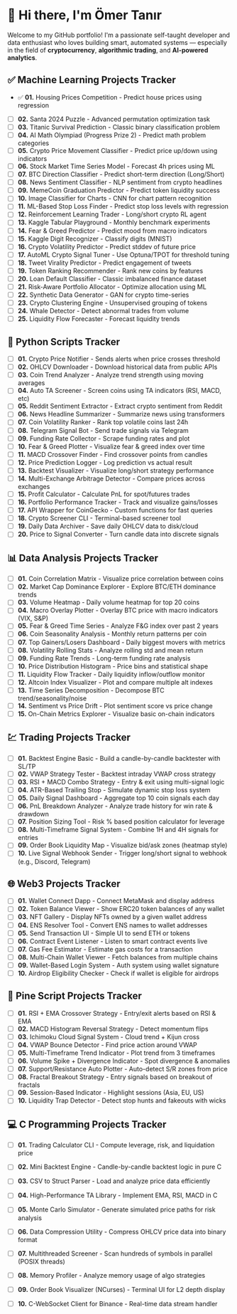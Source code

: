 # 👋 Hi there, I'm Ömer Tanır

Welcome to my GitHub portfolio! I'm a passionate self-taught developer and data enthusiast who loves building smart, automated systems — especially in the field of **cryptocurrency**, **algorithmic trading**, and **AI-powered analytics**.

## ✅ Machine Learning Projects Tracker

- ✅ **01.** Housing Prices Competition - Predict house prices using regression
- [ ] **02.** Santa 2024 Puzzle - Advanced permutation optimization task
- [ ] **03.** Titanic Survival Prediction - Classic binary classification problem
- [ ] **04.** AI Math Olympiad (Progress Prize 2) - Predict math problem categories
- [ ] **05.** Crypto Price Movement Classifier - Predict price up/down using indicators
- [ ] **06.** Stock Market Time Series Model - Forecast 4h prices using ML
- [ ] **07.** BTC Direction Classifier - Predict short-term direction (Long/Short)
- [ ] **08.** News Sentiment Classifier - NLP sentiment from crypto headlines
- [ ] **09.** MemeCoin Graduation Predictor - Predict token liquidity success
- [ ] **10.** Image Classifier for Charts - CNN for chart pattern recognition
- [ ] **11.** ML-Based Stop Loss Finder - Predict stop loss levels with regression
- [ ] **12.** Reinforcement Learning Trader - Long/short crypto RL agent
- [ ] **13.** Kaggle Tabular Playground - Monthly benchmark experiments
- [ ] **14.** Fear & Greed Predictor - Predict mood from macro indicators
- [ ] **15.** Kaggle Digit Recognizer - Classify digits (MNIST)
- [ ] **16.** Crypto Volatility Predictor - Predict stddev of future price
- [ ] **17.** AutoML Crypto Signal Tuner - Use Optuna/TPOT for threshold tuning
- [ ] **18.** Tweet Virality Predictor - Predict engagement of tweets
- [ ] **19.** Token Ranking Recommender - Rank new coins by features
- [ ] **20.** Loan Default Classifier - Classic imbalanced finance dataset
- [ ] **21.** Risk-Aware Portfolio Allocator - Optimize allocation using ML
- [ ] **22.** Synthetic Data Generator - GAN for crypto time-series
- [ ] **23.** Crypto Clustering Engine - Unsupervised grouping of tokens
- [ ] **24.** Whale Detector - Detect abnormal trades from volume
- [ ] **25.** Liquidity Flow Forecaster - Forecast liquidity trends

## 🐍 Python Scripts Tracker

- [ ] **01.** Crypto Price Notifier - Sends alerts when price crosses threshold  
- [ ] **02.** OHLCV Downloader - Download historical data from public APIs  
- [ ] **03.** Coin Trend Analyzer - Analyze trend strength using moving averages  
- [ ] **04.** Auto TA Screener - Screen coins using TA indicators (RSI, MACD, etc)  
- [ ] **05.** Reddit Sentiment Extractor - Extract crypto sentiment from Reddit  
- [ ] **06.** News Headline Summarizer - Summarize news using transformers  
- [ ] **07.** Coin Volatility Ranker - Rank top volatile coins last 24h  
- [ ] **08.** Telegram Signal Bot - Send trade signals via Telegram  
- [ ] **09.** Funding Rate Collector - Scrape funding rates and plot  
- [ ] **10.** Fear & Greed Plotter - Visualize fear & greed index over time  
- [ ] **11.** MACD Crossover Finder - Find crossover points from candles  
- [ ] **12.** Price Prediction Logger - Log prediction vs actual result  
- [ ] **13.** Backtest Visualizer - Visualize long/short strategy performance  
- [ ] **14.** Multi-Exchange Arbitrage Detector - Compare prices across exchanges  
- [ ] **15.** Profit Calculator - Calculate PnL for spot/futures trades  
- [ ] **16.** Portfolio Performance Tracker - Track and visualize gains/losses  
- [ ] **17.** API Wrapper for CoinGecko - Custom functions for fast queries  
- [ ] **18.** Crypto Screener CLI - Terminal-based screener tool  
- [ ] **19.** Daily Data Archiver - Save daily OHLCV data to disk/cloud  
- [ ] **20.** Price to Signal Converter - Turn candle data into discrete signals

## 📊 Data Analysis Projects Tracker

- [ ] **01.** Coin Correlation Matrix - Visualize price correlation between coins  
- [ ] **02.** Market Cap Dominance Explorer - Explore BTC/ETH dominance trends  
- [ ] **03.** Volume Heatmap - Daily volume heatmap for top 20 coins  
- [ ] **04.** Macro Overlay Plotter - Overlay BTC price with macro indicators (VIX, S&P)  
- [ ] **05.** Fear & Greed Time Series - Analyze F&G index over past 2 years  
- [ ] **06.** Coin Seasonality Analysis - Monthly return patterns per coin  
- [ ] **07.** Top Gainers/Losers Dashboard - Daily biggest movers with metrics  
- [ ] **08.** Volatility Rolling Stats - Analyze rolling std and mean return  
- [ ] **09.** Funding Rate Trends - Long-term funding rate analysis  
- [ ] **10.** Price Distribution Histogram - Price bins and statistical shape  
- [ ] **11.** Liquidity Flow Tracker - Daily liquidity inflow/outflow monitor  
- [ ] **12.** Altcoin Index Visualizer - Plot and compare multiple alt indexes  
- [ ] **13.** Time Series Decomposition - Decompose BTC trend/seasonality/noise  
- [ ] **14.** Sentiment vs Price Drift - Plot sentiment score vs price change  
- [ ] **15.** On-Chain Metrics Explorer - Visualize basic on-chain indicators  

## 💹 Trading Projects Tracker

- [ ] **01.** Backtest Engine Basic - Build a candle-by-candle backtester with SL/TP  
- [ ] **02.** VWAP Strategy Tester - Backtest intraday VWAP cross strategy  
- [ ] **03.** RSI + MACD Combo Strategy - Entry & exit using multi-signal logic  
- [ ] **04.** ATR-Based Trailing Stop - Simulate dynamic stop loss system  
- [ ] **05.** Daily Signal Dashboard - Aggregate top 10 coin signals each day  
- [ ] **06.** PnL Breakdown Analyzer - Analyze trade history for win rate & drawdown  
- [ ] **07.** Position Sizing Tool - Risk % based position calculator for leverage  
- [ ] **08.** Multi-Timeframe Signal System - Combine 1H and 4H signals for entries  
- [ ] **09.** Order Book Liquidity Map - Visualize bid/ask zones (heatmap style)  
- [ ] **10.** Live Signal Webhook Sender - Trigger long/short signal to webhook (e.g., Discord, Telegram)

## 🌐 Web3 Projects Tracker

- [ ] **01.** Wallet Connect Dapp - Connect MetaMask and display address  
- [ ] **02.** Token Balance Viewer - Show ERC20 token balances of any wallet  
- [ ] **03.** NFT Gallery - Display NFTs owned by a given wallet address  
- [ ] **04.** ENS Resolver Tool - Convert ENS names to wallet addresses  
- [ ] **05.** Send Transaction UI - Simple UI to send ETH or tokens  
- [ ] **06.** Contract Event Listener - Listen to smart contract events live  
- [ ] **07.** Gas Fee Estimator - Estimate gas costs for a transaction  
- [ ] **08.** Multi-Chain Wallet Viewer - Fetch balances from multiple chains  
- [ ] **09.** Wallet-Based Login System - Auth system using wallet signature  
- [ ] **10.** Airdrop Eligibility Checker - Check if wallet is eligible for airdrops

## 📜 Pine Script Projects Tracker

- [ ] **01.** RSI + EMA Crossover Strategy - Entry/exit alerts based on RSI & EMA  
- [ ] **02.** MACD Histogram Reversal Strategy - Detect momentum flips  
- [ ] **03.** Ichimoku Cloud Signal System - Cloud trend + Kijun cross  
- [ ] **04.** VWAP Bounce Detector - Find price action around VWAP  
- [ ] **05.** Multi-Timeframe Trend Indicator - Plot trend from 3 timeframes  
- [ ] **06.** Volume Spike + Divergence Indicator - Spot divergence & anomalies  
- [ ] **07.** Support/Resistance Auto Plotter - Auto-detect S/R zones from price  
- [ ] **08.** Fractal Breakout Strategy - Entry signals based on breakout of fractals  
- [ ] **09.** Session-Based Indicator - Highlight sessions (Asia, EU, US)  
- [ ] **10.** Liquidity Trap Detector - Detect stop hunts and fakeouts with wicks  

## 💻 C Programming Projects Tracker

- [ ] **01.** Trading Calculator CLI - Compute leverage, risk, and liquidation price  
- [ ] **02.** Mini Backtest Engine - Candle-by-candle backtest logic in pure C  
- [ ] **03.** CSV to Struct Parser - Load and analyze price data efficiently  
- [ ] **04.** High-Performance TA Library - Implement EMA, RSI, MACD in C  
- [ ] **05.** Monte Carlo Simulator - Generate simulated price paths for risk analysis  
- [ ] **06.** Data Compression Utility - Compress OHLCV price data into binary format  
- [ ] **07.** Multithreaded Screener - Scan hundreds of symbols in parallel (POSIX threads)  
- [ ] **08.** Memory Profiler - Analyze memory usage of algo strategies  
- [ ] **09.** Order Book Visualizer (NCurses) - Terminal UI for L2 depth display  
- [ ] **10.** C-WebSocket Client for Binance - Real-time data stream handler  

